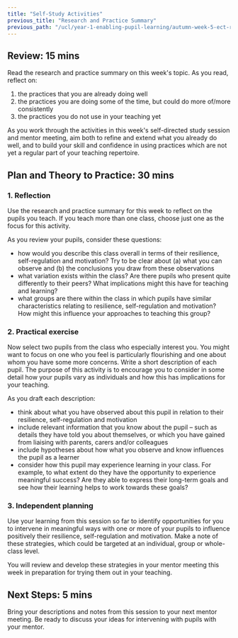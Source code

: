 ```yaml
---
title: "Self-Study Activities"
previous_title: "Research and Practice Summary"
previous_path: "/ucl/year-1-enabling-pupil-learning/autumn-week-5-ect-research-and-practice-summary"
---
```


## Review: 15 mins

Read the research and practice summary on this week's topic. As you read, reflect on:

1. the practices that you are already doing well
2. the practices you are doing some of the time, but could do more of/more consistently
3. the practices you do not use in your teaching yet

As you work through the activities in this week's self-directed study session and mentor meeting, aim both to refine and extend what you already do well, and to build your skill and confidence in using practices which are not yet a regular part of your teaching repertoire.

## Plan and Theory to Practice: 30 mins

### 1. Reflection

Use the research and practice summary for this week to reflect on the pupils you teach. If you teach more than one class, choose just one as the focus for this activity.

As you review your pupils, consider these questions:

- how would you describe this class overall in terms of their resilience, self-regulation and motivation? Try to be clear about (a) what you can observe and (b) the conclusions you draw from these observations
- what variation exists within the class? Are there pupils who present quite differently to their peers? What implications might this have for teaching and learning?
- what groups are there within the class in which pupils have similar characteristics relating to resilience, self-regulation and motivation? How might this influence your approaches to teaching this group?

### 2. Practical exercise

Now select two pupils from the class who especially interest you. You might want to focus on one who you feel is particularly flourishing and one about whom you have some more concerns. Write a short description of each pupil. The purpose of this activity is to encourage you to consider in some detail how your pupils vary as individuals and how this has implications for your teaching.

As you draft each description:

- think about what you have observed about this pupil in relation to their resilience, self-regulation and motivation
- include relevant information that you know about the pupil – such as details they have told you about themselves, or which you have gained from liaising with parents, carers and/or colleagues
- include hypotheses about how what you observe and know influences the pupil as a learner
- consider how this pupil may experience learning in your class. For example, to what extent do they have the opportunity to experience meaningful success? Are they able to express their long-term goals and see how their learning helps to work towards these goals?

### 3. Independent planning

Use your learning from this session so far to identify opportunities for you to intervene in meaningful ways with one or more of your pupils to influence positively their resilience, self-regulation and motivation. Make a note of these strategies, which could be targeted at an individual, group or whole-class level.

You will review and develop these strategies in your mentor meeting this week in preparation for trying them out in your teaching.

## Next Steps: 5 mins

Bring your descriptions and notes from this session to your next mentor meeting. Be ready to discuss your ideas for intervening with pupils with your mentor.
